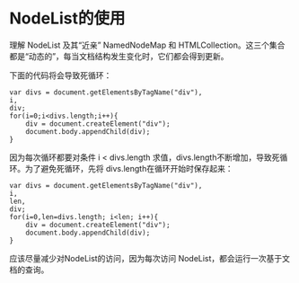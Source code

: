 # NodeList的使用
理解 NodeList 及其“近亲” NamedNodeMap 和 HTMLCollection。这三个集合都是“动态的”，每当文档结构发生变化时，它们都会得到更新。

下面的代码将会导致死循环：

    var divs = document.getElementsByTagName("div"),
    i,
    div;
    for(i=0;i<divs.length;i++){
        div = document.createElement("div");
        document.body.appendChild(div);
    }
因为每次循环都要对条件 i < divs.length 求值，divs.length不断增加，导致死循环。为了避免死循环，先将 divs.length在循环开始时保存起来：

    var divs = document.getElementsByTagName("div"),
    i,
    len,
    div;
    for(i=0,len=divs.length; i<len; i++){
        div = document.createElement("div");
        document.body.appendChild(div);
    }

应该尽量减少对NodeList的访问，因为每次访问 NodeList，都会运行一次基于文档的查询。



























